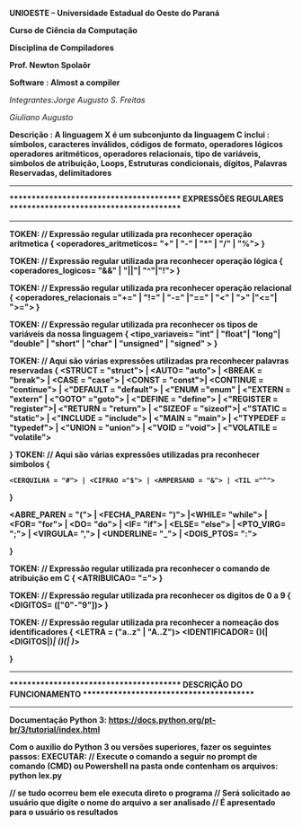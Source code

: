 <p><b>UNIOESTE – Universidade Estadual do Oeste do Paraná </p>
<p>Curso de Ciência da Computação</p>
<p>Disciplina de Compiladores</p>
<p>Prof. Newton Spolaôr</p></b>

<b>Software   : Almost a compiler</b>
<p><i>Integrantes:Jorge Augusto S. Freitas</p>
	     	<p>Giuliano Augusto </i></p>
 
<b>Descrição  : A linguagem X é um subconjunto da linguagem C
			 inclui : símbolos, caracteres inválidos, códigos de formato, operadores lógicos
				operadores aritméticos, operadores relacionais, tipo de variáveis, 				simbolos de atribuição, Loops, Estruturas condicionais, dígitos, 				Palavras Reservadas, delimitadores

*************************************************************************************************************
***************************************      EXPRESSÕES REGULARES     ***************************************
*************************************************************************************************************

TOKEN: // Expressão regular utilizada pra reconhecer operação aritmetica
{
		<operadores_aritmeticos= "+" | "-" | "*" | "/" | "%">
} 

TOKEN: // Expressão regular utilizada pra reconhecer operação lógica
{
	<operadores_logicos= "&&" | "||"| "^"|"!">
}


TOKEN: // Expressão regular utilizada pra reconhecer operação relacional
{
	<operadores_relacionais ="+=" | "!=" | "-=" |"==" | "<" | ">" |"<="| ">=">
}

TOKEN: // Expressão regular utilizada pra reconhecer os tipos de variáveis da nossa linguagem
{
	<tipo_variaveis= "int" | "float"| "long"| "double" | "short" | "char" | "unsigned" | "signed" >
}

TOKEN: // Aqui são várias expressões utilizadas pra reconhecer palavras reservadas
{
	<STRUCT = "struct"> | <AUTO= "auto"> | <BREAK = "break"> | <CASE = "case"> | <CONST = "const">| 
	<CONTINUE = "continue"> | <"DEFAULT = "default"> | <"ENUM ="enum" | <"EXTERN = "extern" | <"GOTO" ="goto"> | <"DEFINE = "define"> | <"REGISTER = "register">| <"RETURN = "return"> | <"SIZEOF = "sizeof">| <"STATIC = "static"> | <"INCLUDE = "include"> | <"MAIN = "main"> | <"TYPEDEF = "typedef"> | <"UNION = "union"> | <"VOID = "void"> | <"VOLATILE = "volatile">  

}
TOKEN: // Aqui são várias expressões utilizadas pra reconhecer simbolos
{

	<CERQUILHA = "#"> | <CIFRAO ="$"> | <AMPERSAND = "&"> | <TIL ="^">	
}

<ABRE_PAREN = "("> | <FECHA_PAREN= ")"> |<WHILE= "while"> | 
	<FOR= "for"> | <DO= "do"> | <IF= "if"> | <ELSE= "else"> |
	<PTO_VIRG= ";"> | <VIRGULA= ","> | <UNDERLINE= "_">
	| <DOIS_PTOS= ":">

}

TOKEN: // Expressão regular utilizada pra reconhecer o comando de atribuição em C
{
	<ATRIBUICAO= "=">
}


TOKEN: // Expressão regular utilizada pra reconhecer os digitos de 0 a 9
{
	<DIGITOS= (["0"-"9"])>
}

TOKEN: // Expressão regular utilizada pra reconhecer a nomeação dos identificadores
{
	<LETRA = ("a..z" | "A..Z")>
	<IDENTIFICADOR= (<UNDERLINE>)(<LETRA>|<DIGITOS|<UNDERLINE>)*| (<LETRA>)(<LETRA>|<DIGITOS> <UNDERLINE>)*>

}
 
*************************************************************************************************************
***************************************   DESCRIÇÃO DO FUNCIONAMENTO  ***************************************
*************************************************************************************************************
Documentação Python 3:
https://docs.python.org/pt-br/3/tutorial/index.html

Com o auxilio do Python 3 ou versões superiores, fazer os seguintes passos:
EXECUTAR:
// Execute o comando a seguir no prompt de comando (CMD) ou Powershell na pasta onde contenham os arquivos:
python lex.py

// se tudo ocorreu bem ele executa direto o programa
// Será solicitado ao usuário que digite o nome do arquivo a ser analisado
// É apresentado para o usuário os resultados







